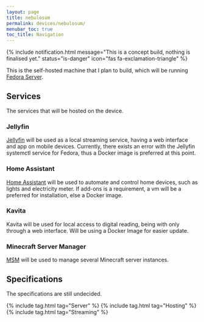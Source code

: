 ```yaml
---
layout: page
title: nebulosum
permalink: devices/nebulosum/
menubar_toc: true
toc_title: Navigation
---
```


{% include notification.html message="This is a concept build, nothing is finalised yet." 
status="is-danger" 
icon="fas fa-exclamation-triangle" %}

This is the self-hosted machine that I plan to build, which will be running [Fedora Server](https://getfedora.org/en/server/).

## Services

The services that will be hosted on the device.

### Jellyfin

[Jellyfin](https://jellyfin.org) will be used as a local streaming service, having a web interface and app on mobile devices.
Currently, there exists an error with the Jellyfin systemctl service for Fedora, thus a Docker image is preferred at this point. 

### Home Assistant

[Home Assistant](https://home-assistant.io) will be used to automate and control home devices, such as lights and electricity meter.
If add-ons is a requirement, a vm will be a preferred for installation, else a Docker image.

### Kavita

Kavita will be used for local access to digital reading, being with only through a web interface. Will be using a Docker Image for easier update.

### Minecraft Server Manager

[MSM](https://msmhq.com) will be used to manage several Minecraft server instances.

## Specifications

The specifications are still undecided.

{% include tag.html tag="Server" %}
{% include tag.html tag="Hosting" %}
{% include tag.html tag="Streaming" %}
